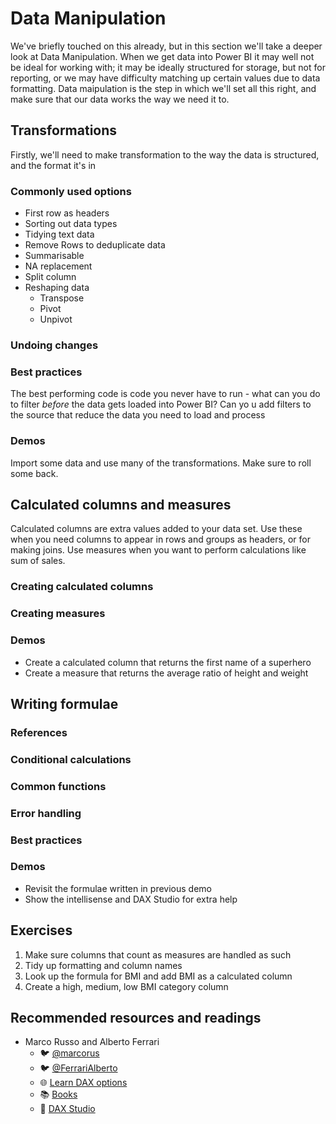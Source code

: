 # Data Manipulation
We've briefly touched on this already, but in this section we'll take a deeper look at Data Manipulation. When we get data into Power BI it may well not be ideal for working with; it may be ideally structured for storage, but not for reporting, or we may have difficulty matching up certain values due to data formatting. Data maipulation is the step in which we'll set all this right, and make sure that our data works the way we need it to.

## Transformations
Firstly, we'll need to make transformation to the way the data is structured, and the format it's in 

### Commonly used options

- First row as headers
- Sorting out data types
- Tidying text data 
- Remove Rows to deduplicate data
- Summarisable
- NA replacement
- Split column
- Reshaping data
    + Transpose
    + Pivot
    + Unpivot

### Undoing changes
### Best practices
The best performing code is code you never have to run - what can you do to filter *before* the data gets loaded into Power BI? Can yo u add filters to the source that reduce the data you need to load and process

### Demos
Import some data and use many of the transformations. Make sure to roll some back.



## Calculated columns and measures
Calculated columns are extra values added to your data set. Use these when you need columns to appear in rows and groups as headers, or for making joins. Use measures when you want to perform calculations like sum of sales. 

### Creating calculated columns
### Creating measures 
### Demos
- Create a calculated column that returns the first name of a superhero
- Create a measure that returns the average ratio of height and weight

## Writing formulae
### References
### Conditional calculations
### Common functions
### Error handling
### Best practices
### Demos
- Revisit the formulae written in previous demo
- Show the intellisense and DAX Studio for extra help

## Exercises
1. Make sure columns that count as measures are handled as such
2. Tidy up formatting and column names
3. Look up the formula for BMI and add BMI as a calculated column
4. Create a high, medium, low BMI category column

## Recommended resources and readings
- Marco Russo and Alberto Ferrari
    + :bird: [@marcorus](https://twitter.com/marcorus)
    + :bird: [@FerrariAlberto](https://twitter.com/FerrariAlberto)
    + :globe_with_meridians: [Learn DAX options](https://www.sqlbi.com/guides/dax/)
    + :books: [Books](https://www.sqlbi.com/books/)
    + :wrench: [DAX Studio](https://www.sqlbi.com/tools/dax-studio/)
